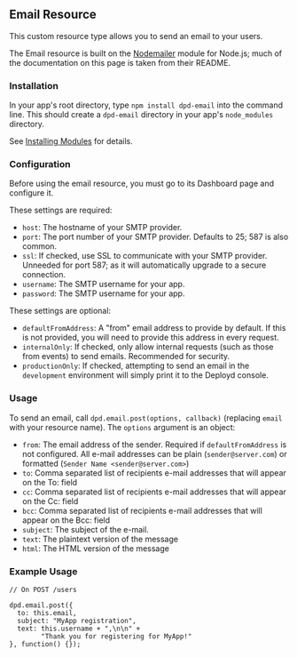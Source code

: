 <!--{
  title: 'Email',
  tags: ['resource type', 'module', 'email'],
  description: 'Send emails from clients or during events.'
}-->

## Email Resource

This custom resource type allows you to send an email to your users.

The Email resource is built on the [Nodemailer](https://github.com/andris9/Nodemailer) module for Node.js; much of the documentation on this page is taken from their README.

### Installation

In your app's root directory, type `npm install dpd-email` into the command line. This should create a `dpd-email` directory in your app's `node_modules` directory.

See [Installing Modules](/docs/using-modules/installing-modules.md) for details.

### Configuration

Before using the email resource, you must go to its Dashboard page and configure it.

These settings are required:

- `host`: The hostname of your SMTP provider.
- `port`: The port number of your SMTP provider. Defaults to 25; 587 is also common.
- `ssl`: If checked, use SSL to communicate with your SMTP provider. Unneeded for port 587; as it will automatically upgrade to a secure connection.
- `username`: The SMTP username for your app.
- `password`: The SMTP username for your app.

These settings are optional:

- `defaultFromAddress`: A "from" email address to provide by default. If this is not provided, you will need to provide this address in every request.
- `internalOnly`: If checked, only allow internal requests (such as those from events) to send emails. Recommended for security.
- `productionOnly`: If checked, attempting to send an email in the `development` environment will simply print it to the Deployd console. 

### Usage

To send an email, call `dpd.email.post(options, callback)` (replacing `email` with your resource name). The `options` argument is an object:

- `from`: The email address of the sender. Required if `defaultFromAddress` is not configured. All e-mail addresses can be plain (`sender@server.com`) or formatted (`Sender Name <sender@server.com>`)
- `to`: Comma separated list of recipients e-mail addresses that will appear on the To: field
- `cc`: Comma separated list of recipients e-mail addresses that will appear on the Cc: field
- `bcc`: Comma separated list of recipients e-mail addresses that will appear on the Bcc: field
- `subject`: The subject of the e-mail.
- `text`: The plaintext version of the message
- `html`: The HTML version of the message

### Example Usage

    // On POST /users

    dpd.email.post({
      to: this.email,
      subject: "MyApp registration",
      text: this.username + ",\n\n" +
            "Thank you for registering for MyApp!"
    }, function() {});